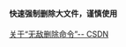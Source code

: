#### 快速强制删除大文件，谨慎使用
[关于“无敌删除命令”-- CSDN](https://blog.csdn.net/hikvision_java_gyh/article/details/44617293)